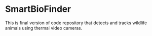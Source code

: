 # SmartBioFinder
This is final version of code repository that detects and tracks wildlife animals using thermal video cameras.
